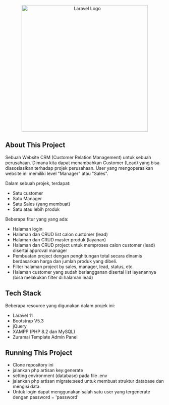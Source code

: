 <p align="center"><a href="https://laravel.com" target="_blank"><img src="https://raw.githubusercontent.com/laravel/art/master/logo-lockup/5%20SVG/2%20CMYK/1%20Full%20Color/laravel-logolockup-cmyk-red.svg" width="400" alt="Laravel Logo"></a></p>

## About This Project

Sebuah Website CRM (Customer Relation Management) untuk sebuah perusahaan. Dimana kita dapat menambahkan Customer (Lead) yang bisa diasosiasikan terhadap projek perusahaan. User yang mengoperasikan website ini memiliki level "Manager" atau "Sales".

Dalam sebuah projek, terdapat:

-   Satu customer
-   Satu Manager
-   Satu Sales (yang membuat)
-   Satu atau lebih produk

Beberapa fitur yang yang ada:

-   Halaman login
-   Halaman dan CRUD list calon customer (lead)
-   Halaman dan CRUD master produk (layanan)
-   Halaman dan CRUD project untuk memproses calon customer (lead) disertai approval manager
-   Pembuatan project dengan penghitungan total secara dinamis berdasarkan harga dan jumlah produk yang dibeli.
-   Filter halaman project by sales, manager, lead, status, etc.
-   Halaman customer yang sudah berlangganan disertai list layanannya (bisa melakukan filter di halaman lead)

## Tech Stack

Beberapa resource yang digunakan dalam projek ini:

-   Laravel 11
-   Bootstrap V5.3
-   jQuery
-   XAMPP (PHP 8.2 dan MySQL)
-   Zuramai Template Admin Panel

## Running This Project

-   Clone repository ini
-   jalankan php artisan key:generate
-   setting environment (database) pada file .env
-   jalankan php artisan migrate:seed untuk membuat struktur database dan mengisi data.
-   Untuk login dapat menggunakan salah satu user yang tergenerate dengan password = 'password'
